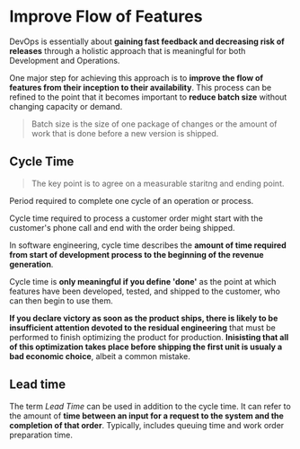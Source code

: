 # Improve Flow of Features

DevOps is essentially about __gaining fast feedback and decreasing risk of releases__ through a holistic approach that is meaningful for both Development and Operations.

One major step for achieving this approach is to __improve the flow of features from their inception to their availability__. This process can be refined to the point that it becomes important to __reduce batch size__ without changing capacity or demand.

> Batch size is the size of one package of changes or the amount of work that is done before a new version is shipped.

## Cycle Time

> The key point is to agree on a measurable staritng and ending point.

Period required to complete one cycle of an operation or process.

Cycle time required to process a customer order might start with the customer's phone call and end with the order being shipped.

In software engineering, cycle time describes the __amount of time required from start of development process to the beginning of the revenue generation__.

Cycle time is __only meaningful if you define 'done'__ as the point at which features have been developed, tested, and shipped to the customer, who can then begin to use them.

__If you declare victory as soon as the product ships, there is likely to be insufficient attention devoted to the residual engineering__ that must be performed to finish optimizing the product for production. __Inisisting that all of this optimization takes place before shipping the first unit is usualy a bad economic choice__, albeit a common mistake.

## Lead time

The term _Lead Time_ can be used in addition to the cycle time. It can refer to the amount of __time between an input for a request to the system and the completion of that order__. Typically, includes queuing time and work order preparation time.
